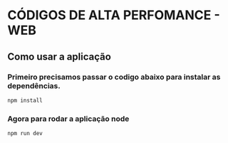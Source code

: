 # CÓDIGOS DE ALTA PERFOMANCE - WEB

## Como usar a aplicação


### Primeiro precisamos passar o codigo abaixo para instalar as dependências.

```bash
npm install
```

### Agora para rodar a aplicação node


```bash
npm run dev
```
